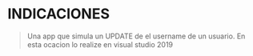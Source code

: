 # INDICACIONES

> Una app que simula un UPDATE de el username de un usuario.
> En esta ocacion lo realize en visual studio 2019
